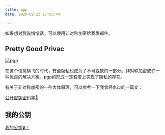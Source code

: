 ```yaml
---
title: pgp
date: 2020-02-23 17:03:44

---
```


如果想对我说悄悄话，可以使用非对称加密给我发邮件。

## Pretty Good Privac

![pgp](/images/pgp.png)

在这个信息横飞的时代，安全隐私也成为了不可或缺的一部分。非对称加密或许一种优良的解决方案。pgp的形成一定程度上实现了隐私的存在。

有关于非对称加密的一些大体原理，可以参考一下我曾经水过的一篇文：

[公开密钥密码学🔑 ](/defect/public-key-cryptgraphy.html)

## 我的公钥

[我的公钥🔒！](https://1drv.ms/u/s!ArC4gW7Dc7wWhd5PD8R_o6Mmhp2LxA?e=Ivpa8X)